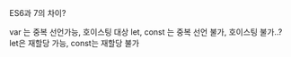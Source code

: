 ES6과 7의 차이?

var 는 중복 선언가능, 호이스팅 대상
let, const 는 중복 선언 불가, 호이스팅 불가..?
let은 재할당 가능, const는 재할당 불가
<!--stackedit_data:
eyJoaXN0b3J5IjpbODQ4NzgyNTY1XX0=
-->